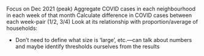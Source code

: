 Focus on Dec 2021 (peak)
Aggregate COVID cases in each neighbourhood in each week of that month
Calculate difference in COVID cases between each week-pair (1/2, 3/4)
Look at its relationship with proportion/average of households:
-	Don’t need to define what size is ‘large’, etc.—can talk about numbers and maybe identify thresholds ourselves from the results
